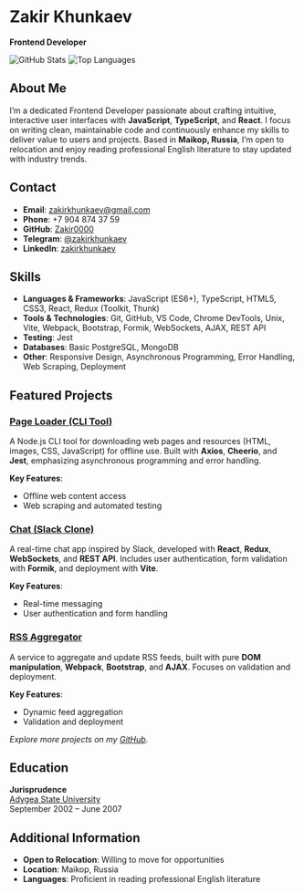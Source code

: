 # Zakir Khunkaev

**Frontend Developer**

![GitHub Stats](https://github-readme-stats.vercel.app/api?username=Zakir0000&show_icons=true&theme=radical)
![Top Languages](https://github-readme-stats.vercel.app/api/top-langs/?username=Zakir0000&layout=compact)

## About Me
I’m a dedicated Frontend Developer passionate about crafting intuitive, interactive user interfaces with **JavaScript**, **TypeScript**, and **React**. I focus on writing clean, maintainable code and continuously enhance my skills to deliver value to users and projects. Based in **Maikop, Russia**, I’m open to relocation and enjoy reading professional English literature to stay updated with industry trends.

## Contact
- **Email**: [zakirkhunkaev@gmail.com](mailto:zakirkhunkaev@gmail.com)
- **Phone**: +7 904 874 37 59
- **GitHub**: [Zakir0000](https://github.com/Zakir0000)
- **Telegram**: [@zakirkhunkaev](https://t.me/zakirkhunkaev)
- **LinkedIn**: [zakirkhunkaev](https://www.linkedin.com/in/zakirkhunkaev)

## Skills
- **Languages & Frameworks**: JavaScript (ES6+), TypeScript, HTML5, CSS3, React, Redux (Toolkit, Thunk)
- **Tools & Technologies**: Git, GitHub, VS Code, Chrome DevTools, Unix, Vite, Webpack, Bootstrap, Formik, WebSockets, AJAX, REST API
- **Testing**: Jest
- **Databases**: Basic PostgreSQL, MongoDB
- **Other**: Responsive Design, Asynchronous Programming, Error Handling, Web Scraping, Deployment

## Featured Projects

### [Page Loader (CLI Tool)](https://github.com/Zakir0000/page-loader)
A Node.js CLI tool for downloading web pages and resources (HTML, images, CSS, JavaScript) for offline use. Built with **Axios**, **Cheerio**, and **Jest**, emphasizing asynchronous programming and error handling.

**Key Features**:
- Offline web content access
- Web scraping and automated testing

### [Chat (Slack Clone)](https://github.com/Zakir0000/slack-clone)
A real-time chat app inspired by Slack, developed with **React**, **Redux**, **WebSockets**, and **REST API**. Includes user authentication, form validation with **Formik**, and deployment with **Vite**.

**Key Features**:
- Real-time messaging
- User authentication and form handling

### [RSS Aggregator](https://github.com/Zakir0000/rss-aggregator)
A service to aggregate and update RSS feeds, built with pure **DOM manipulation**, **Webpack**, **Bootstrap**, and **AJAX**. Focuses on validation and deployment.

**Key Features**:
- Dynamic feed aggregation
- Validation and deployment

*Explore more projects on my [GitHub](https://github.com/Zakir0000?tab=repositories).*

## Education
**Jurisprudence**  
[Adygea State University](https://www.adygnet.ru/)  
September 2002 – June 2007

## Additional Information
- **Open to Relocation**: Willing to move for opportunities
- **Location**: Maikop, Russia
- **Languages**: Proficient in reading professional English literature
